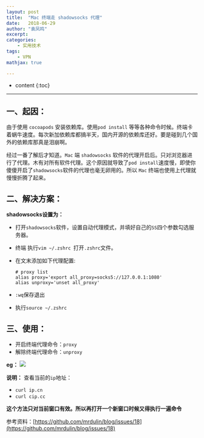 ```yaml
---
layout: post
title:  "Mac 终端走 shadowsocks 代理"
date:   2018-06-29
author: "袁凤鸣"
excerpt:
categories: 
    - 实用技术
tags: 
    - VPN
mathjax: true

---
```

* content
{:toc}
---


## 一、起因：

由于使用 `cocoapods` 安装依赖库。使用`pod
 install` 等等各种命令时候。终端卡着蜗牛速度。每次新加依赖库都搞半天，国内开源的依赖库还好。要是碰到几个国外的依赖库那真是泪崩啊。
 
 经过一番了解后才知道。`Mac` 端 `shadowsocks` 软件的代理开启后。只对浏览器进行了代理。木有对所有软件代理。这个原因就导致了`pod
 install`速度慢，即使你傻傻开启了`shadowsocks`软件的代理也毫无卵用的。所以 `Mac` 终端也使用上代理就慢慢折腾了起来。





 
## 二、解决方案：

**shadowsocks设置为：**

- 打开`shadowsocks`软件，设置自动代理模式，并填好自己的`SS`四个参数勾选服务器。
- 终端 执行`vim ~/.zshrc `打开`.zshrc`文件。
- 在文末添加如下代理配置:
    
    ```
    # proxy list
    alias proxy='export all_proxy=socks5://127.0.0.1:1080'
    alias unproxy='unset all_proxy'
    ```
- `:wq`保存退出
- 执行`source ~/.zshrc`

## 三、使用：
- 开启终端代理命令：`proxy` 
- 解除终端代理命令：`unproxy`

**eg：**
![](https://yfmingo.oss-cn-beijing.aliyuncs.com/images/gTyi8F.jpg)

**说明：**
查看当前的`ip`地址：
- `curl ip.cn`
- `curl cip.cc`

**这个方法只对当前窗口有效。所以再打开一个新窗口时候又得执行一遍命令**

参考资料：[https://github.com/mrdulin/blog/issues/18](https://github.com/mrdulin/blog/issues/18)



